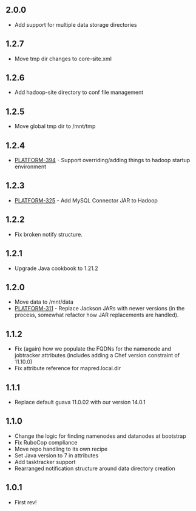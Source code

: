 ## 2.0.0

* Add support for multiple data storage directories

## 1.2.7

* Move tmp dir changes to core-site.xml

## 1.2.6

* Add hadoop-site directory to conf file management

## 1.2.5

* Move global tmp dir to /mnt/tmp

## 1.2.4

* [PLATFORM-394](https://evertroops.atlassian.net/browse/PLATFORM-394) - Support overriding/adding things to hadoop startup environment

## 1.2.3

* [PLATFORM-325](https://evertroops.atlassian.net/browse/PLATFORM-325) - Add MySQL Connector JAR to Hadoop

## 1.2.2

* Fix broken notify structure.

## 1.2.1

* Upgrade Java cookbook to 1.21.2

## 1.2.0

* Move data to /mnt/data
* [PLATFORM-311](https://evertroops.atlassian.net/browse/PLATFORM-311) - Replace Jackson JARs with newer versions (in the process, somewhat refactor how JAR replacements are handled).

## 1.1.2

* Fix (again) how we populate the FQDNs for the namenode and jobtracker attributes (includes adding a Chef version constraint of 11.10.0)
* Fix attribute reference for mapred.local.dir

## 1.1.1

* Replace default guava 11.0.02 with our version 14.0.1

## 1.1.0

* Change the logic for finding namenodes and datanodes at bootstrap
* Fix RuboCop compliance
* Move repo handling to its own recipe
* Set Java version to 7 in attributes
* Add tasktracker support
* Rearranged notification structure around data directory creation

## 1.0.1

* First rev!
